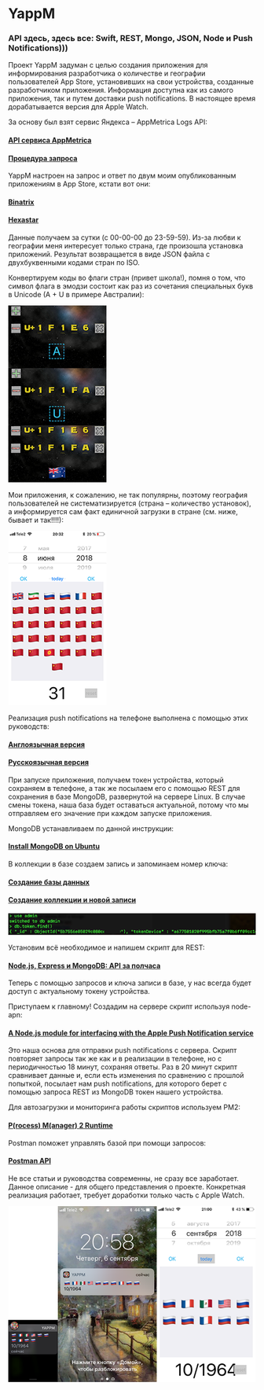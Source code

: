 # YappM

### API здесь, здесь все: Swift, REST, Mongo, JSON, Node и Push Notifications)))

Проект YappM задуман с целью создания приложения для информирования разработчика о количестве и географии пользователей App Store, установивших на свои устройства, созданные разработчиком приложения. Информация доступна как из самого приложения, так и путем доставки push notifications. В настоящее время дорабатывается версия для Apple Watch.

За основу был взят сервис Яндекса – AppMetrica Logs API:
#### [API сервиса AppMetrica](https://tech.yandex.ru/appmetrica/doc/mobile-api/concept/about-docpage/)
#### [Процедура запроса](https://tech.yandex.ru/appmetrica/doc/mobile-api/logs/request-procedure-docpage/#request-data-processing)
YappM настроен на запрос и ответ по двум моим опубликованным приложениям в App Store, кстати вот они:
#### [Binatrix](https://itunes.apple.com/ru/app/binatrix/id1296545616?mt=8)
#### [Hexastar](https://itunes.apple.com/ru/app/hexastar/id1327719099?mt=8)
Данные получаем за сутки (с 00-00-00 до 23-59-59). Из-за любви к географии меня интересует только страна, где произошла установка приложений. Результат возвращается в виде JSON файла с двухбуквенными кодами стран по ISO.

Конвертируем коды во флаги стран (привет школа!), помня о том, что cимвол флага в эмодзи состоит как раз из сочетания специальных букв в Unicode (A + U в примере Австралии):

![](https://github.com/TOxaREY/YappM/blob/master/markdown/au.png?raw=true)

Мои приложения, к сожалению, не так популярны, поэтому география пользователей не систематизируется (страна – количество установок), а информируется сам факт единичной загрузки в стране (см. ниже, бывает и так!!!!):

![](https://github.com/TOxaREY/YappM/blob/master/markdown/china.png?raw=true)

Реализация push notifications на телефоне выполнена с помощью этих руководств:

#### [Англоязычная версия](https://www.raywenderlich.com/584-push-notifications-tutorial-getting-started)
#### [Русскоязычная версия](https://swiftbook.ru/post/tutorials/tutorial-push-notifications/)
При запуске приложения, получаем токен устройства, который сохраняем в телефоне, а так же посылаем его с помощью REST для сохранения в базе MongoDB, развернутой на сервере  Linux. В случае смены токена, наша база будет оставаться актуальной, потому что мы отправляем его значение при каждом запуске приложения.

MongoDB устанавливаем по данной инструкции:
#### [Install MongoDB on Ubuntu](https://docs.mongodb.com/manual/tutorial/install-mongodb-on-ubuntu/)
В коллекции в базе создаем запись и запоминаем номер ключа:
#### [Создание базы данных](http://gearmobile.github.io/mongodb/mongodb-databases/)
#### [Создание коллекции и новой записи](http://gearmobile.github.io/mongodb/mongodb-document-create/)
![](https://github.com/TOxaREY/YappM/blob/master/markdown/mongo.png?raw=true)

Установим всё необходимое и напишем скрипт для REST:
#### [Node.js, Express и MongoDB: API за полчаса](https://habr.com/company/ruvds/blog/321104/)
Теперь с помощью запросов и ключа записи в базе, у нас всегда будет доступ с актуальному токену устройства.

Приступаем к главному! Создадим на сервере скрипт используя node-apn:
#### [A Node.js module for interfacing with the Apple Push Notification service](https://www.npmjs.com/package/apn)
Это наша основа для отправки push notifications с сервера. Скрипт повторяет запросы так же как и в реализации в телефоне, но с периодичностью 18 минут, сохраняя ответы. Раз в 20 минут скрипт сравнивает данные и, если есть изменения по сравнению с прошлой попыткой, посылает нам push notifications, для которого берет с помощью запроса REST из MongoDB токен нашего устройства.

Для автозагрузки и мониторинга работы скриптов используем PM2:
#### [**P**(rocess) **M**(anager) **2**  Runtime](https://pm2.io/doc/en/runtime/overview/?utm_source=pm2&utm_medium=website&utm_campaign=rebranding)
Postman поможет управлять базой при помощи запросов:
#### [Postman API](https://www.getpostman.com)
Не все статьи и руководства современны, не сразу все заработает. Данное описание - для общего представления о проекте. Конкретная реализация работает, требует доработки только часть с Apple Watch.


![](https://github.com/TOxaREY/YappM/blob/master/markdown/all.png?raw=true)